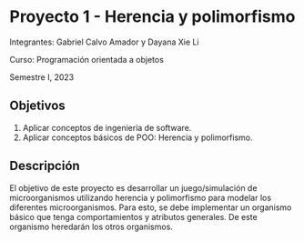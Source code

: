 # Proyecto 1 - Herencia y polimorfismo
Integrantes: Gabriel Calvo Amador y Dayana Xie Li 

Curso: Programación orientada a objetos

Semestre I, 2023

## Objetivos
1. Aplicar conceptos de ingeniería de software.
2. Aplicar conceptos básicos de POO: Herencia y polimorfismo.

## Descripción
El objetivo de este proyecto es desarrollar un juego/simulación de
microorganismos utilizando herencia y polimorfismo para modelar
los diferentes microorganismos. Para esto, se debe implementar un
organismo básico que tenga comportamientos y atributos generales.
De este organismo heredarán los otros organismos.